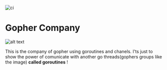 ![ci](https://github.com/chalkan3/worker-sync/workflows/ci/badge.svg)
# Gopher Company 
![alt text](http://cdn.attackofthecute.com/April-03-2012-23-37-11-tumblrlyvrxk0z5U1qa9omho1500.jpg)

This is the company of gopher using goroutines and chanels.   I'ts just to show the power of comunicate with another go threads(gophers groups like the image) **called goroutines** !

